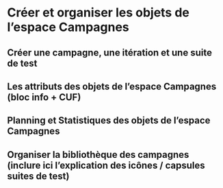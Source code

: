 # Créer et organiser les objets de l’espace Campagnes

## Créer une campagne, une itération et une suite de test

## Les attributs des objets de l’espace Campagnes (bloc info + CUF)

## Planning et Statistiques des objets de l’espace Campagnes

## Organiser la bibliothèque des campagnes (inclure ici l’explication des icônes / capsules suites de test)